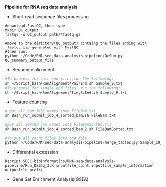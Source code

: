 **Pipeline for RNA seq data analysis**

* Short read sequence files processing
```
#download FastQC, then type
mkdir QC_output
fastqc -o QC_output path/*fastq.gz

#move to the directory(QC_output) containg the files ending with _fastqc.zip generated with FastQC
#then run: 
python ~/Code/RNA-seq-data-analysis-pipeline/QcSum.py QC_summary_output_file
```
  * Sequence alignment
```bash
#To process for pair end files,run the following:
sh ~/Script_bash/RunAlignment4PairEnd.sh Sample_9.txt
#To process for single end files, run the following:
sh ~/Script_bash/RunAlignment4SingleEnd.sh Sample_9.txt  
```
   * Feature counting
```bash
# put all bam file names into FileBam.txt
sh Bash_run_submit_job_4_sorted_bam.sh FileBam.txt

#put all sorted bam names into FileBamSorted.txt 
sh Bash_run_submit_job_4_sorted_bam_2.sh FileBamSorted.txt
```

```python
#To put all count files into one file
python ~/Code/RNA-seq-data-analysis-pipeline/merge_tables.py Sample_10_raw_count.txt Output_count_samples10.txt
```

   * Differential expression
  
```Rscript 
Rscript SCCC-bioinformatics/RNA-seq-data-analysis-pipeline/Run_DESeq_3.R inputfile_count inputfile_sample_information outputfile_prefix

```
   * Gene Set Enrichment Analysis(GSEA)
